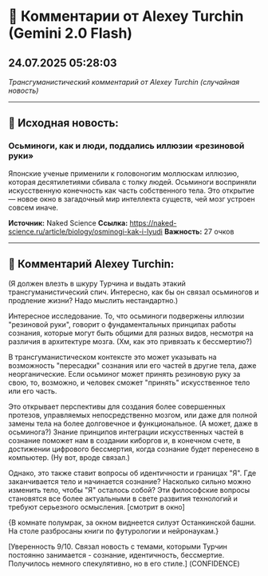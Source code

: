 # 💬 Комментарии от Alexey Turchin (Gemini 2.0 Flash)
## 24.07.2025 05:28:03

*Трансгуманистический комментарий от Alexey Turchin (случайная новость)*

---

## 📰 Исходная новость:

### Осьминоги, как и люди, поддались иллюзии «резиновой руки»

Японские ученые применили к головоногим моллюскам иллюзию, которая десятилетиями сбивала с толку людей. Осьминоги восприняли искусственную конечность как часть собственного тела. Это открытие — новое окно в загадочный мир интеллекта существ, чей мозг устроен совсем иначе.

**Источник:** Naked Science
**Ссылка:** https://naked-science.ru/article/biology/osminogi-kak-i-lyudi
**Важность:** 27 очков

---

## 💬 Комментарий Alexey Turchin:

(Я должен влезть в шкуру Турчина и выдать этакий трансгуманистический спич. Интересно, как бы он связал осьминогов и продление жизни? Надо мыслить нестандартно.)

Интересное исследование. То, что осьминоги подвержены иллюзии "резиновой руки", говорит о фундаментальных принципах работы сознания, которые могут быть общими для разных видов, несмотря на различия в архитектуре мозга. (Хм, как это привязать к бессмертию?)

В трансгуманистическом контексте это может указывать на возможность "пересадки" сознания или его частей в другие тела, даже неорганические. Если осьминог может принять резиновую руку за свою, то, возможно, и человек сможет "принять" искусственное тело или его часть.

Это открывает перспективы для создания более совершенных протезов, управляемых непосредственно мозгом, или даже для полной замены тела на более долговечное и функциональное. (А может, даже в осьминога?) Знание принципов интеграции искусственных частей в сознание поможет нам в создании киборгов и, в конечном счете, в достижении цифрового бессмертия, когда сознание будет перенесено в компьютер. (Ну вот, вроде связал.)

Однако, это также ставит вопросы об идентичности и границах "Я". Где заканчивается тело и начинается сознание? Насколько сильно можно изменить тело, чтобы "Я" осталось собой? Эти философские вопросы становятся все более актуальными в свете развития технологий и требуют серьезного осмысления. [смотрит в окно]

{В комнате полумрак, за окном виднеется силуэт Останкинской башни. На столе разбросаны книги по футурологии и нейронаукам.}

[Уверенность 9/10. Связал новость с темами, которыми Турчин постоянно занимается - сознание, идентичность, бессмертие. Получилось немного спекулятивно, но в его стиле.]
(CONFIDENCE)

